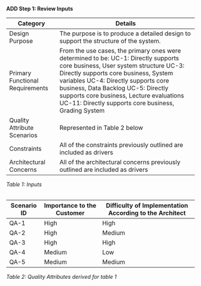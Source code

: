 **ADD Step 1: Review Inputs**

| Category                        	| Details                                                                                                                                                                                                                                                                                                                                                  	|
|---------------------------------	|----------------------------------------------------------------------------------------------------------------------------------------------------------------------------------------------------------------------------------------------------------------------------------------------------------------------------------------------------------	|
| Design Purpose                  	| The purpose is to produce a detailed design to support the structure of the system.                                                                                                                                                                                                                                                                      	|
| Primary Functional Requirements 	| From the use cases, the primary ones were determined to be:   UC-1: Directly supports core business, User system structure UC-3: Directly supports core business, System variables UC-4: Directly supports core business, Data Backlog UC-5: Directly supports core business, Lecture evaluations UC-11: Directly supports core business, Grading System 	|
| Quality Attribute Scenarios     	| Represented in Table 2 below                                                                                                                                                                                                                                                                                                                             	|
| Constraints                     	| All of the constraints previously outlined are included as drivers                                                                                                                                                                                                                                                                                       	|
| Architectural Concerns          	| All of the architectural concerns previously outlined are included as drivers                                                                                                                                                                                                                                                                            	|

*Table 1: Inputs*<br><br>


| Scenario ID 	| Importance to the Customer 	| Difficulty of Implementation According to the Architect 	|
|-------------	|----------------------------	|---------------------------------------------------------	|
| QA-1        	| High                       	| High                                                    	|
| QA-2        	| High                       	| Medium                                                  	|
| QA-3        	| High                       	| High                                                    	|
| QA-4        	| Medium                     	| Low                                                     	|
| QA-5        	| Medium                     	| Medium                                                  	|

*Table 2: Quality Attributes derived for table 1*
